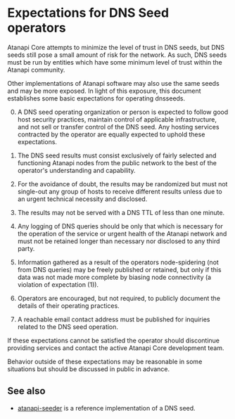 Expectations for DNS Seed operators
====================================

Atanapi Core attempts to minimize the level of trust in DNS seeds,
but DNS seeds still pose a small amount of risk for the network.
As such, DNS seeds must be run by entities which have some minimum
level of trust within the Atanapi community.

Other implementations of Atanapi software may also use the same
seeds and may be more exposed. In light of this exposure, this
document establishes some basic expectations for operating dnsseeds.

0. A DNS seed operating organization or person is expected to follow good
host security practices, maintain control of applicable infrastructure,
and not sell or transfer control of the DNS seed. Any hosting services
contracted by the operator are equally expected to uphold these expectations.

1. The DNS seed results must consist exclusively of fairly selected and
functioning Atanapi nodes from the public network to the best of the
operator's understanding and capability.

2. For the avoidance of doubt, the results may be randomized but must not
single-out any group of hosts to receive different results unless due to an
urgent technical necessity and disclosed.

3. The results may not be served with a DNS TTL of less than one minute.

4. Any logging of DNS queries should be only that which is necessary
for the operation of the service or urgent health of the Atanapi
network and must not be retained longer than necessary nor disclosed
to any third party.

5. Information gathered as a result of the operators node-spidering
(not from DNS queries) may be freely published or retained, but only
if this data was not made more complete by biasing node connectivity
(a violation of expectation (1)).

6. Operators are encouraged, but not required, to publicly document the
details of their operating practices.

7. A reachable email contact address must be published for inquiries
related to the DNS seed operation.

If these expectations cannot be satisfied the operator should
discontinue providing services and contact the active Atanapi
Core development team.

Behavior outside of these expectations may be reasonable in some
situations but should be discussed in public in advance.

See also
----------
- [atanapi-seeder](https://github.com/nightlyatanapi/atanapi-seeder) is a reference implementation of a DNS seed.
